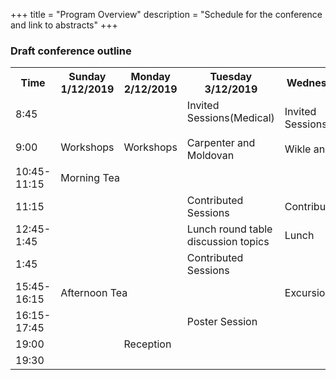 +++
title = "Program Overview"
description = "Schedule for the conference and link to abstracts"
+++


### Draft conference outline

<div class="table-responsive">
<table class="tg table-fixed" data-tablesaw-mode="columntoggle">
<colgroup>
<col style="width: 8%">
<col style="width: 11%">
<col style="width: 11%">
<col style="width: 15.5%">
<col style="width: 19.5%">
<col style="width: 17.5%">
<col style="width: 17.5%">
</colgroup>
  <tr>
    <th class="tg-0pky">Time</th>
    <th class="tg-0pky">Sunday 1/12/2019</th>
    <th class="tg-0pky">Monday 2/12/2019</th>
    <th class="tg-0pky">Tuesday 3/12/2019</th>
    <th class="tg-0pky">Wednesday 4/12/2019</th>
    <th class="tg-0pky">Thursday 5/12/2019</th>
    <th class="tg-0pky">Friday 6/12/2019</th>
  </tr>
  <tr>
    <td class="tg-0pky">8:45</td>
    <td class="tg-0pky"></td>
    <td class="tg-0pky"></td>
    <td class="tg-rbmo" rowspan="2">Invited Sessions(Medical)<br><br>Carpenter and Moldovan<br></td>
    <td class="tg-rbmo" rowspan="2">Invited Sessions(Environmental)<br><br>Wikle and Robertson<br></td>
    <td class="tg-rbmo" rowspan="2">Invited Sessions(Agriculture)<br><br>Bustos-Korts and De Faveri<br></td>
    <td class="tg-rbmo" rowspan="2">Invited Sessions(Methods)<br><br>Czado and Anderson<br></td>
  </tr>
  <tr>
    <td class="tg-0pky">9:00</td>
    <td class="tg-elvq">Workshops</td>
    <td class="tg-elvq">Workshops</td>
  </tr>
  <tr>
    <td class="tg-0pky">10:45-11:15</td>
    <td class="tg-c3ow" colspan="6">Morning Tea</td>
  </tr>
  <tr>
    <td class="tg-0pky">11:15</td>
    <td class="tg-elvq" rowspan="3"></td>
    <td class="tg-elvq" rowspan="3"></td>
    <td class="tg-tu0f">Contributed Sessions</td>
    <td class="tg-tu0f">Contributed Sessions</td>
    <td class="tg-tu0f">Contributed Sessions</td>
    <td class="tg-tu0f">Contributed Sessions</td>
  </tr>
  <tr>
    <td class="tg-0pky">12:45-1:45</td>
    <td class="tg-0pky">Lunch round table discussion topics</td>
    <td class="tg-0pky">Lunch</td>
    <td class="tg-0pky">AGM Lunch</td>
    <td class="tg-0pky">Lunch</td>
  </tr>
  <tr>
    <td class="tg-0pky">1:45</td>
    <td class="tg-tu0f">Contributed Sessions</td>
    <td class="tg-smvl" rowspan="3">Excursions</td>
    <td class="tg-tu0f">Contributed Sessions</td>
    <td class="tg-tu0f">Contributed Sessions</td>
  </tr>
  <tr>
    <td class="tg-0pky">15:45-16:15</td>
    <td class="tg-c3ow" colspan="3">Afternoon Tea</td>
    <td class="tg-c3ow" colspan="2">Afternoon Tea</td>
  </tr>
  <tr>
    <td class="tg-0pky">16:15-17:45</td>
    <td class="tg-elvq"></td>
    <td class="tg-elvq"></td>
    <td class="tg-qs5d">Poster Session</td>
    <td class="tg-tu0f">Contributed Sessions</td>
    <td class="tg-0pky">Conference Close</td>
  </tr>
  <tr>
    <td class="tg-0pky">19:00</td>
    <td class="tg-0pky"></td>
    <td class="tg-smvl">Reception</td>
    <td class="tg-0pky"></td>
    <td class="tg-0pky"></td>
    <td class="tg-0pky"></td>
    <td class="tg-0pky"></td>
  </tr>
  <tr>
    <td class="tg-0lax">19:30</td>
    <td class="tg-0lax"></td>
    <td class="tg-0lax"></td>
    <td class="tg-0lax"></td>
    <td class="tg-0lax"></td>
    <td class="tg-og4q">Conference Dinner</td>
    <td class="tg-0lax"></td>
  </tr>
</table>
</div>


<br>
